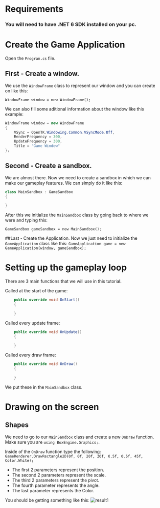 # Requirements
### You will need to have .NET 6 SDK installed on your pc.

# Create the Game Application

Open the ```Program.cs``` file.

## First - Create a window.
We use the ```WindowFrame``` class to represent our window and you can create on like this:

```WindowFrame window = new WindowFrame();```

We can also fill some aditional information about the window like this example:
```cs 
WindowFrame window = new WindowFrame
{
    VSync = OpenTK.Windowing.Common.VSyncMode.Off,
    RenderFrequency = 300,
    UpdateFrequency = 300,
    Title = "Game Window"
};
```

## Second - Create a sandbox.
We are almost there. Now we need to create a sandbox in which we can make our gameplay features.
We can simply do it like this:
```cs 
class MainSandbox : GameSandbox
{
  
}

```

After this we initialize the ```MainSandbox``` class by going back to where we were and typing this:
```
GameSandbox gameSandbox = new MainSandbox();
```

##Last - Create the Application.
Now we just need to initialize the ```GameApplication``` class like this:
```GameApplication game = new GameApplication(window, gameSandbox);```

# Setting up the gameplay loop
There are 3 main functions that we will use in this tutorial.

Called at the start of the game:
```cs 
    public override void OnStart()
    {
	    
    }
```

Called every update frame:
```cs 
    public override void OnUpdate()
    {
	    
    }
```

Called every draw frame:
```cs 
    public override void OnDraw()
    {
	    
    }
```

We put these in the ```MainSandbox``` class.

# Drawing on the screen
## Shapes
We need to go to our ```MainSandbox``` class and create a new ```OnDraw``` function.
Make sure you are ```using BoxEngine.Graphics;```.

Inside of the ```OnDraw``` function type the following:
```GameRenderer.DrawRectangle2D(0f, 0f, 20f, 20f, 0.5f, 0.5f, 45f, Color.White);```

- The first 2 parameters represent the position.
- The second 2 parameters represent the scale.
- The third 2 parameters represent the pivot.
- The fourth parameter represents the angle.
- The last parameter represents the Color.

You should be getting something like this:
![result1](https://imgur.com/a/32HAImO)

